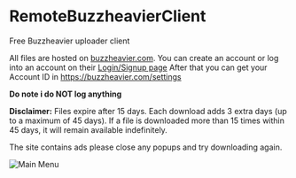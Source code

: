 # RemoteBuzzheavierClient
Free Buzzheavier uploader client

All files are hosted on [buzzheavier.com](https://buzzheavier.com).
You can create an account or log into an account on their [Login/Signup page](https://buzzheavier.com/login)
After that you can get your Account ID in https://buzzheavier.com/settings

**Do note i do NOT log anything**

**Disclaimer:** Files expire after 15 days. Each download adds 3 extra days (up to a maximum of 45 days). If a file is downloaded more than 15 times within 45 days, it will remain available indefinitely.  

The site contains ads please close any popups and try downloading again.

![Main Menu](https://cdn.discordapp.com/attachments/1313619435332042833/1424183959918739518/S8mTDbO.png?ex=68e3062c&is=68e1b4ac&hm=5d96d1c1495de3e1a6d03a585ed4115c4c038d2189083623747a272846e1726c&)
